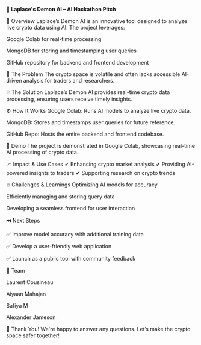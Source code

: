 **📌 Laplace's Demon AI – AI Hackathon Pitch**

🚀 Overview
Laplace’s Demon AI is an innovative tool designed to analyze live crypto data using AI. The project leverages:

Google Colab for real-time processing

MongoDB for storing and timestamping user queries

GitHub repository for backend and frontend development

🛑 The Problem
The crypto space is volatile and often lacks accessible AI-driven analysis for traders and researchers.

💡 The Solution
Laplace’s Demon AI provides real-time crypto data processing, ensuring users receive timely insights.

⚙️ How It Works
Google Colab: Runs AI models to analyze live crypto data.

MongoDB: Stores and timestamps user queries for future reference.

GitHub Repo: Hosts the entire backend and frontend codebase.

🎥 Demo
The project is demonstrated in Google Colab, showcasing real-time AI processing of crypto data.

📈 Impact & Use Cases
✔ Enhancing crypto market analysis
✔ Providing AI-powered insights to traders
✔ Supporting research on crypto trends

🔥 Challenges & Learnings
Optimizing AI models for accuracy

Efficiently managing and storing query data

Developing a seamless frontend for user interaction

⏭️ Next Steps

✅ Improve model accuracy with additional training data

✅ Develop a user-friendly web application

✅ Launch as a public tool with community feedback

👥 Team

Laurent Cousineau

Aiyaan Mahajan

Safiya M

Alexander Jameson

🙌 Thank You!
We're happy to answer any questions. Let’s make the crypto space safer together!
